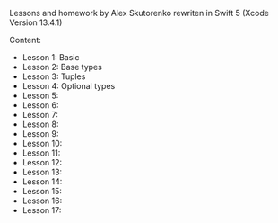 Lessons and homework by Alex Skutorenko rewriten in Swift 5 (Xcode Version 13.4.1)

Content:
- Lesson 1: Basic
- Lesson 2: Base types
- Lesson 3: Tuples
- Lesson 4: Optional types
- Lesson 5:
- Lesson 6:
- Lesson 7:
- Lesson 8:
- Lesson 9:
- Lesson 10:
- Lesson 11:
- Lesson 12:
- Lesson 13:
- Lesson 14:
- Lesson 15:
- Lesson 16:
- Lesson 17:
